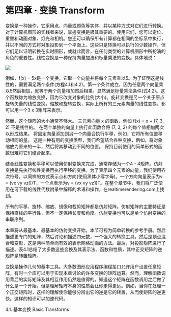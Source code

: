 # 第四章 · 变换 Transform

&#x20;       变换是一种操作，它采用点、向量或颜色等实体，并以某种方式对它们进行转换。对于计算机图形的实践者来说，掌握变换是极其重要的。使用它们，您可以定位、重塑和动画对象、灯光和相机。您还可以确保所有计算都在相同的坐标系中执行，并以不同的方式将对象投影到一个平面上。这些只是转换可以执行的少数操作，但它们足以证明转换在实时图形，或就此而言，在任何类型的计算机图形中所扮演的角色的重要性。线性变换是一种保持向量加法和标量乘法的变换。具体地说：

![](.gitbook/assets/Snipaste\_2021-10-06\_16-52-56.png)

&#x20;        例如，f(x) = 5x是一个变换，它取一个向量并将每个元素乘以5。为了证明这是线性的，需要满足两个条件(方程4.1和4.2)。第一个条件成立，因为任意两个向量乘以5然后相加，就等于两个向量相加然后相乘。显然满足标量乘法条件(式4.2)。这个函数称为缩放变换，因为它改变对象的比例(大小)。旋转变换是另一个关于原点旋转矢量的线性变换。缩放和旋转变换，实际上所有的三元素向量的线性变换，都可以用一个3 x 3矩阵来表示。

&#x20;       然而，这个矩阵的大小通常不够大。 三元素向量 x 的函数，例如 f(x) = x + (7, 3, 2) 不是线性的。 在两个单独的向量上执行此函数会将 (7, 3, 2) 的每个值相加两次以形成结果。 将固定向量添加到另一个向量会执行平移，例如，它将所有位置移动相同的量。 这是一种有用的变换类型，我们希望结合各种变换，例如，将对象缩放为原来的一半，然后将其移动到不同的位置。 保持目前使用的简单形式的函数很难将它们结合起来。

&#x20;       结合线性变换和平移可以使用仿射变换来完成，通常存储为一个4 - 4矩阵。仿射变换是先执行线性变换再执行平移的变换。为了表示四个元素的向量，我们使用齐次符号，以同样的方式表示点和方向(使用黑体小写字母)。一个方向向量表示为v = (vx vy vz0)T，一个点表示为v = (vx vy vz1)T。在整个章节中，我们将广泛使用在可下载的线性代数附录中解释的术语和操作，在realtimerendering.com上找到。

&#x20;       所有的平移、旋转、缩放、镜像和裁剪矩阵都是仿射矩阵。仿射矩阵的主要特征是保持直线的平行性，但不一定保持长度和角度。仿射变换也可以是单个仿射变换的串联序列。

&#x20;       本章将从最基本、最基本的仿射变换开始。本节可视为简单转换的参考手册。然后描述更专门的矩阵，然后讨论和描述四元数，一个强大的转换工具。然后是顶点混合和变形，这是两种简单而有效的表示网格动画的方法。最后，对投影矩阵进行了描述。表4.1总结了大多数这些变换及其表示法、函数和性质，其中正交矩阵的逆矩阵是转置矩阵。

&#x20;       变换是操作几何的基本工具。大多数图形应用程序编程接口允许用户设置任意矩阵，有时一个库可以用于实现本章讨论的许多变换的矩阵运算。然而，理解函数调用背后的实际矩阵及其相互作用仍然是值得的。知道这个矩阵在函数调用之后做了什么是一个开始，但是理解矩阵本身的性质会让你走得更远。例如，当你在处理一个正交矩阵时，这样的理解使你能够分辨出它的逆是它的转置，从而使矩阵的逆更快。这样的知识可以加速代码。

4.1. 基本变换 Basic Transforms
